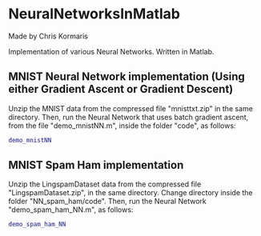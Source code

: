 # NeuralNetworksInMatlab

Made by Chris Kormaris

Implementation of various Neural Networks. Written in Matlab.

## MNIST Neural Network implementation (Using either Gradient Ascent or Gradient Descent)

Unzip the MNIST data from the compressed file "mnisttxt.zip" in the same directory.
Then, run the Neural Network that uses batch gradient ascent, from the file "demo_mnistNN.m", inside the folder "code", as follows:
```matlab
demo_mnistNN
```

## MNIST Spam Ham implementation

Unzip the LingspamDataset data from the compressed file "LingspamDataset.zip", in the same directory.
Change directory inside the folder "NN_spam_ham/code".
Then, run the Neural Network "demo_spam_ham_NN.m", as follows:
```matlab
demo_spam_ham_NN
```
